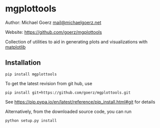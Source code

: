 # mgplottools

Author: Michael Goerz <mail@michaelgoerz.net>

Website: <https://github.com/goerz/mgplottools>

Collection of utilities to aid in generating plots and visualizations with
[matplotlib][1]

[1]: http://matplotlib.org

## Installation ##

    pip install mgplottools

To get the latest revision from git hub, use

    pip install git+https://github.com/goerz/mgplottools.git

See <https://pip.pypa.io/en/latest/reference/pip_install.html#git> for details

Alternatively, from the downloaded source code, you can run

    python setup.py install

